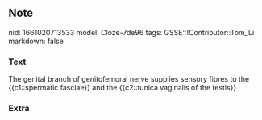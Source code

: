 ## Note
nid: 1661020713533
model: Cloze-7de96
tags: GSSE::!Contributor::Tom_Li
markdown: false

### Text
The genital branch of genitofemoral nerve supplies sensory fibres to the {{c1::spermatic fasciae}} and the {{c2::tunica vaginalis of the testis}}

### Extra


